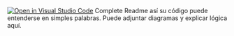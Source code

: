 [![Open in Visual Studio Code](https://classroom.github.com/assets/open-in-vscode-2e0aaae1b6195c2367325f4f02e2d04e9abb55f0b24a779b69b11b9e10269abc.svg)](https://classroom.github.com/online_ide?assignment_repo_id=15534273&assignment_repo_type=AssignmentRepo)
Complete Readme así su código puede entenderse en simples palabras. Puede adjuntar diagramas y explicar lógica aquí. 
